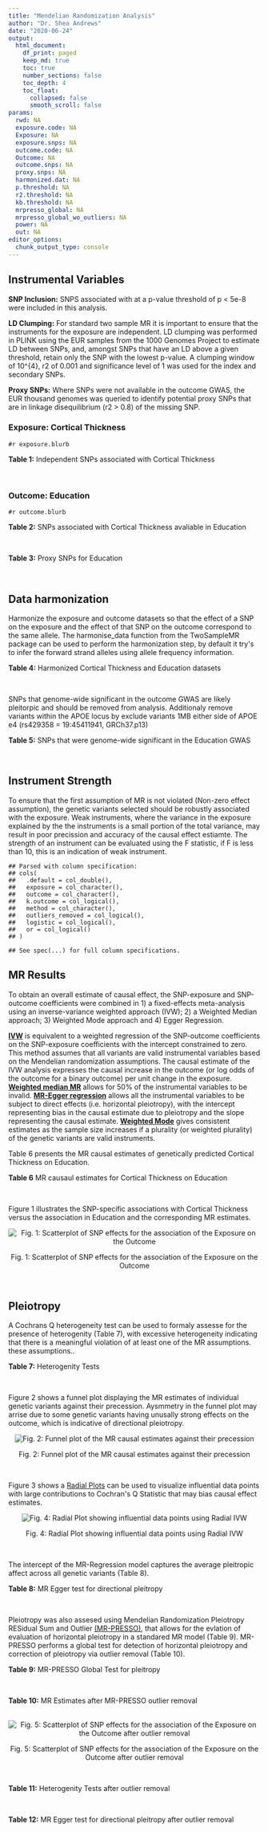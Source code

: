 ```yaml
---
title: "Mendelian Randomization Analysis"
author: "Dr. Shea Andrews"
date: "2020-06-24"
output:
  html_document:
    df_print: paged
    keep_md: true
    toc: true
    number_sections: false
    toc_depth: 4
    toc_float:
      collapsed: false
      smooth_scroll: false
params:
  rwd: NA
  exposure.code: NA
  Exposure: NA
  exposure.snps: NA
  outcome.code: NA
  Outcome: NA
  outcome.snps: NA
  proxy.snps: NA
  harmonized.dat: NA
  p.threshold: NA
  r2.threshold: NA
  kb.threshold: NA
  mrpresso_global: NA
  mrpresso_global_wo_outliers: NA
  power: NA
  out: NA
editor_options:
  chunk_output_type: console
---
```







## Instrumental Variables
**SNP Inclusion:** SNPS associated with at a p-value threshold of p < 5e-8 were included in this analysis.
<br>

**LD Clumping:** For standard two sample MR it is important to ensure that the instruments for the exposure are independent. LD clumping was performed in PLINK using the EUR samples from the 1000 Genomes Project to estimate LD between SNPs, and, amongst SNPs that have an LD above a given threshold, retain only the SNP with the lowest p-value. A clumping window of 10^{4}, r2 of 0.001 and significance level of 1 was used for the index and secondary SNPs.
<br>

**Proxy SNPs:** Where SNPs were not available in the outcome GWAS, the EUR thousand genomes was queried to identify potential proxy SNPs that are in linkage disequilibrium (r2 > 0.8) of the missing SNP.
<br>

### Exposure: Cortical Thickness
`#r exposure.blurb`
<br>

**Table 1:** Independent SNPs associated with Cortical Thickness
<div data-pagedtable="false">
  <script data-pagedtable-source type="application/json">
{"columns":[{"label":["SNP"],"name":[1],"type":["chr"],"align":["left"]},{"label":["CHROM"],"name":[2],"type":["dbl"],"align":["right"]},{"label":["POS"],"name":[3],"type":["dbl"],"align":["right"]},{"label":["REF"],"name":[4],"type":["chr"],"align":["left"]},{"label":["ALT"],"name":[5],"type":["chr"],"align":["left"]},{"label":["AF"],"name":[6],"type":["dbl"],"align":["right"]},{"label":["BETA"],"name":[7],"type":["dbl"],"align":["right"]},{"label":["SE"],"name":[8],"type":["dbl"],"align":["right"]},{"label":["Z"],"name":[9],"type":["dbl"],"align":["right"]},{"label":["P"],"name":[10],"type":["dbl"],"align":["right"]},{"label":["N"],"name":[11],"type":["dbl"],"align":["right"]},{"label":["TRAIT"],"name":[12],"type":["chr"],"align":["left"]}],"data":[{"1":"rs6738528","2":"2","3":"27149258","4":"T","5":"A","6":"0.3984","7":"0.0045","8":"0.0008","9":"5.625000","10":"7.324e-09","11":"32872","12":"Cortical_Thickness"},{"1":"rs11692435","2":"2","3":"98275354","4":"G","5":"A","6":"0.0910","7":"-0.0091","8":"0.0015","9":"-6.066667","10":"3.179e-10","11":"29128","12":"Cortical_Thickness"},{"1":"rs533577","2":"3","3":"39489651","4":"C","5":"T","6":"0.4935","7":"-0.0050","8":"0.0008","9":"-6.250000","10":"8.426e-11","11":"32872","12":"Cortical_Thickness"},{"1":"rs35021943","2":"4","3":"121643239","4":"A","5":"C","6":"0.2422","7":"0.0051","8":"0.0009","9":"5.666670","10":"2.979e-09","11":"32872","12":"Cortical_Thickness"},{"1":"rs7824177","2":"8","3":"110585288","4":"A","5":"G","6":"0.1616","7":"-0.0059","8":"0.0010","9":"-5.900000","10":"8.922e-09","11":"32872","12":"Cortical_Thickness"},{"1":"rs2316766","2":"17","3":"43919068","4":"G","5":"T","6":"0.2098","7":"0.0069","8":"0.0011","9":"6.272727","10":"2.903e-10","11":"26063","12":"Cortical_Thickness"}],"options":{"columns":{"min":{},"max":[10]},"rows":{"min":[10],"max":[10]},"pages":{}}}
  </script>
</div>
<br>

### Outcome: Education
`#r outcome.blurb`
<br>

**Table 2:** SNPs associated with Cortical Thickness avaliable in Education
<div data-pagedtable="false">
  <script data-pagedtable-source type="application/json">
{"columns":[{"label":["SNP"],"name":[1],"type":["chr"],"align":["left"]},{"label":["CHROM"],"name":[2],"type":["dbl"],"align":["right"]},{"label":["POS"],"name":[3],"type":["dbl"],"align":["right"]},{"label":["REF"],"name":[4],"type":["chr"],"align":["left"]},{"label":["ALT"],"name":[5],"type":["chr"],"align":["left"]},{"label":["AF"],"name":[6],"type":["dbl"],"align":["right"]},{"label":["BETA"],"name":[7],"type":["dbl"],"align":["right"]},{"label":["SE"],"name":[8],"type":["dbl"],"align":["right"]},{"label":["Z"],"name":[9],"type":["dbl"],"align":["right"]},{"label":["P"],"name":[10],"type":["dbl"],"align":["right"]},{"label":["N"],"name":[11],"type":["dbl"],"align":["right"]},{"label":["TRAIT"],"name":[12],"type":["chr"],"align":["left"]}],"data":[{"1":"rs6738528","2":"2","3":"27149258","4":"T","5":"A","6":"0.3949","7":"0.00605095","8":"0.001435517","9":"4.215168","10":"2.495924e-05","11":"1130168","12":"Education"},{"1":"rs11692435","2":"2","3":"98275354","4":"G","5":"A","6":"0.0873","7":"-0.01211620","8":"0.002497078","9":"-4.852135","10":"1.221394e-06","11":"1120125","12":"Education"},{"1":"rs533577","2":"3","3":"39489651","4":"C","5":"T","6":"0.4928","7":"0.00174860","8":"0.001402864","9":"1.246446","10":"2.126007e-01","11":"1131337","12":"Education"},{"1":"rs35021943","2":"4","3":"121643239","4":"A","5":"C","6":"0.2463","7":"0.00553926","8":"0.001627833","9":"3.402850","10":"6.668803e-04","11":"1131337","12":"Education"},{"1":"rs7824177","2":"8","3":"110585288","4":"A","5":"G","6":"0.1567","7":"0.00163878","8":"0.001929584","9":"0.849290","10":"3.957202e-01","11":"1131084","12":"Education"},{"1":"rs2316766","2":"NA","3":"NA","4":"NA","5":"NA","6":"NA","7":"NA","8":"NA","9":"NA","10":"NA","11":"NA","12":"NA"}],"options":{"columns":{"min":{},"max":[10]},"rows":{"min":[10],"max":[10]},"pages":{}}}
  </script>
</div>
<br>

**Table 3:** Proxy SNPs for Education
<div data-pagedtable="false">
  <script data-pagedtable-source type="application/json">
{"columns":[{"label":["target_snp"],"name":[1],"type":["chr"],"align":["left"]},{"label":["proxy_snp"],"name":[2],"type":["chr"],"align":["left"]},{"label":["ld.r2"],"name":[3],"type":["dbl"],"align":["right"]},{"label":["Dprime"],"name":[4],"type":["dbl"],"align":["right"]},{"label":["PHASE"],"name":[5],"type":["chr"],"align":["left"]},{"label":["X12"],"name":[6],"type":["lgl"],"align":["right"]},{"label":["CHROM"],"name":[7],"type":["dbl"],"align":["right"]},{"label":["POS"],"name":[8],"type":["dbl"],"align":["right"]},{"label":["REF.proxy"],"name":[9],"type":["chr"],"align":["left"]},{"label":["ALT.proxy"],"name":[10],"type":["chr"],"align":["left"]},{"label":["AF"],"name":[11],"type":["dbl"],"align":["right"]},{"label":["BETA"],"name":[12],"type":["dbl"],"align":["right"]},{"label":["SE"],"name":[13],"type":["dbl"],"align":["right"]},{"label":["Z"],"name":[14],"type":["dbl"],"align":["right"]},{"label":["P"],"name":[15],"type":["dbl"],"align":["right"]},{"label":["N"],"name":[16],"type":["dbl"],"align":["right"]},{"label":["TRAIT"],"name":[17],"type":["chr"],"align":["left"]},{"label":["ref"],"name":[18],"type":["lgl"],"align":["right"]},{"label":["ref.proxy"],"name":[19],"type":["chr"],"align":["left"]},{"label":["alt"],"name":[20],"type":["chr"],"align":["left"]},{"label":["alt.proxy"],"name":[21],"type":["chr"],"align":["left"]},{"label":["ALT"],"name":[22],"type":["lgl"],"align":["right"]},{"label":["REF"],"name":[23],"type":["chr"],"align":["left"]},{"label":["proxy.outcome"],"name":[24],"type":["lgl"],"align":["right"]}],"data":[{"1":"rs2316766","2":"rs112155389","3":"0.989115","4":"1","5":"TA/GG","6":"NA","7":"17","8":"43758078","9":"G","10":"A","11":"0.2159","12":"-0.0201318","13":"0.001727319","14":"-11.65498","15":"2.164261e-31","16":"1101809","17":"Education","18":"TRUE","19":"A","20":"G","21":"G","22":"TRUE","23":"G","24":"TRUE"}],"options":{"columns":{"min":{},"max":[10]},"rows":{"min":[10],"max":[10]},"pages":{}}}
  </script>
</div>
<br>

## Data harmonization
Harmonize the exposure and outcome datasets so that the effect of a SNP on the exposure and the effect of that SNP on the outcome correspond to the same allele. The harmonise_data function from the TwoSampleMR package can be used to perform the harmonization step, by default it try's to infer the forward strand alleles using allele frequency information.
<br>

**Table 4:** Harmonized Cortical Thickness and Education datasets
<div data-pagedtable="false">
  <script data-pagedtable-source type="application/json">
{"columns":[{"label":["SNP"],"name":[1],"type":["chr"],"align":["left"]},{"label":["effect_allele.exposure"],"name":[2],"type":["chr"],"align":["left"]},{"label":["other_allele.exposure"],"name":[3],"type":["chr"],"align":["left"]},{"label":["effect_allele.outcome"],"name":[4],"type":["chr"],"align":["left"]},{"label":["other_allele.outcome"],"name":[5],"type":["chr"],"align":["left"]},{"label":["beta.exposure"],"name":[6],"type":["dbl"],"align":["right"]},{"label":["beta.outcome"],"name":[7],"type":["dbl"],"align":["right"]},{"label":["eaf.exposure"],"name":[8],"type":["dbl"],"align":["right"]},{"label":["eaf.outcome"],"name":[9],"type":["dbl"],"align":["right"]},{"label":["remove"],"name":[10],"type":["lgl"],"align":["right"]},{"label":["palindromic"],"name":[11],"type":["lgl"],"align":["right"]},{"label":["ambiguous"],"name":[12],"type":["lgl"],"align":["right"]},{"label":["id.outcome"],"name":[13],"type":["chr"],"align":["left"]},{"label":["chr.outcome"],"name":[14],"type":["dbl"],"align":["right"]},{"label":["pos.outcome"],"name":[15],"type":["dbl"],"align":["right"]},{"label":["se.outcome"],"name":[16],"type":["dbl"],"align":["right"]},{"label":["z.outcome"],"name":[17],"type":["dbl"],"align":["right"]},{"label":["pval.outcome"],"name":[18],"type":["dbl"],"align":["right"]},{"label":["samplesize.outcome"],"name":[19],"type":["dbl"],"align":["right"]},{"label":["outcome"],"name":[20],"type":["chr"],"align":["left"]},{"label":["mr_keep.outcome"],"name":[21],"type":["lgl"],"align":["right"]},{"label":["pval_origin.outcome"],"name":[22],"type":["chr"],"align":["left"]},{"label":["proxy.outcome"],"name":[23],"type":["lgl"],"align":["right"]},{"label":["target_snp.outcome"],"name":[24],"type":["chr"],"align":["left"]},{"label":["proxy_snp.outcome"],"name":[25],"type":["chr"],"align":["left"]},{"label":["target_a1.outcome"],"name":[26],"type":["lgl"],"align":["right"]},{"label":["target_a2.outcome"],"name":[27],"type":["chr"],"align":["left"]},{"label":["proxy_a1.outcome"],"name":[28],"type":["chr"],"align":["left"]},{"label":["proxy_a2.outcome"],"name":[29],"type":["chr"],"align":["left"]},{"label":["chr.exposure"],"name":[30],"type":["dbl"],"align":["right"]},{"label":["pos.exposure"],"name":[31],"type":["dbl"],"align":["right"]},{"label":["se.exposure"],"name":[32],"type":["dbl"],"align":["right"]},{"label":["z.exposure"],"name":[33],"type":["dbl"],"align":["right"]},{"label":["pval.exposure"],"name":[34],"type":["dbl"],"align":["right"]},{"label":["samplesize.exposure"],"name":[35],"type":["dbl"],"align":["right"]},{"label":["exposure"],"name":[36],"type":["chr"],"align":["left"]},{"label":["mr_keep.exposure"],"name":[37],"type":["lgl"],"align":["right"]},{"label":["pval_origin.exposure"],"name":[38],"type":["chr"],"align":["left"]},{"label":["id.exposure"],"name":[39],"type":["chr"],"align":["left"]},{"label":["action"],"name":[40],"type":["dbl"],"align":["right"]},{"label":["mr_keep"],"name":[41],"type":["lgl"],"align":["right"]},{"label":["pleitropy_keep"],"name":[42],"type":["lgl"],"align":["right"]},{"label":["pt"],"name":[43],"type":["dbl"],"align":["right"]},{"label":["mrpresso_RSSobs"],"name":[44],"type":["dbl"],"align":["right"]},{"label":["mrpresso_pval"],"name":[45],"type":["dbl"],"align":["right"]},{"label":["mrpresso_keep"],"name":[46],"type":["lgl"],"align":["right"]}],"data":[{"1":"rs11692435","2":"A","3":"G","4":"A","5":"G","6":"-0.0091","7":"-0.01211620","8":"0.0910","9":"0.0873","10":"FALSE","11":"FALSE","12":"FALSE","13":"kYQUXF","14":"2","15":"98275354","16":"0.002497078","17":"-4.852135","18":"1.221394e-06","19":"1120125","20":"Lee2018education23andMe","21":"TRUE","22":"reported","23":"NA","24":"NA","25":"NA","26":"NA","27":"NA","28":"NA","29":"NA","30":"2","31":"98275354","32":"0.0015","33":"-6.066667","34":"3.179e-10","35":"29128","36":"Grasby2020thickness","37":"TRUE","38":"reported","39":"EVm0GE","40":"2","41":"TRUE","42":"TRUE","43":"5e-08","44":"7.126473e-05","45":"0.030","46":"FALSE"},{"1":"rs2316766","2":"T","3":"G","4":"T","5":"G","6":"0.0069","7":"-0.02013180","8":"0.2098","9":"0.2159","10":"FALSE","11":"FALSE","12":"FALSE","13":"kYQUXF","14":"17","15":"43758078","16":"0.001727319","17":"-11.654982","18":"2.164261e-31","19":"1101809","20":"Lee2018education23andMe","21":"TRUE","22":"reported","23":"TRUE","24":"rs2316766","25":"rs112155389","26":"TRUE","27":"G","28":"A","29":"G","30":"17","31":"43919068","32":"0.0011","33":"6.272727","34":"2.903e-10","35":"26063","36":"Grasby2020thickness","37":"TRUE","38":"reported","39":"EVm0GE","40":"2","41":"TRUE","42":"FALSE","43":"5e-08","44":"NA","45":"NA","46":"NA"},{"1":"rs35021943","2":"C","3":"A","4":"C","5":"A","6":"0.0051","7":"0.00553926","8":"0.2422","9":"0.2463","10":"FALSE","11":"FALSE","12":"FALSE","13":"kYQUXF","14":"4","15":"121643239","16":"0.001627833","17":"3.402850","18":"6.668803e-04","19":"1131337","20":"Lee2018education23andMe","21":"TRUE","22":"reported","23":"NA","24":"NA","25":"NA","26":"NA","27":"NA","28":"NA","29":"NA","30":"4","31":"121643239","32":"0.0009","33":"5.666670","34":"2.979e-09","35":"32872","36":"Grasby2020thickness","37":"TRUE","38":"reported","39":"EVm0GE","40":"2","41":"TRUE","42":"TRUE","43":"5e-08","44":"8.094373e-06","45":"0.580","46":"TRUE"},{"1":"rs533577","2":"T","3":"C","4":"T","5":"C","6":"-0.0050","7":"0.00174860","8":"0.4935","9":"0.4928","10":"FALSE","11":"FALSE","12":"FALSE","13":"kYQUXF","14":"3","15":"39489651","16":"0.001402864","17":"1.246446","18":"2.126007e-01","19":"1131337","20":"Lee2018education23andMe","21":"TRUE","22":"reported","23":"NA","24":"NA","25":"NA","26":"NA","27":"NA","28":"NA","29":"NA","30":"3","31":"39489651","32":"0.0008","33":"-6.250000","34":"8.426e-11","35":"32872","36":"Grasby2020thickness","37":"TRUE","38":"reported","39":"EVm0GE","40":"2","41":"TRUE","42":"TRUE","43":"5e-08","44":"4.040964e-05","45":"0.005","46":"FALSE"},{"1":"rs6738528","2":"A","3":"T","4":"A","5":"T","6":"0.0045","7":"0.00605095","8":"0.3984","9":"0.3949","10":"FALSE","11":"TRUE","12":"FALSE","13":"kYQUXF","14":"2","15":"27149258","16":"0.001435517","17":"4.215168","18":"2.495924e-05","19":"1130168","20":"Lee2018education23andMe","21":"TRUE","22":"reported","23":"NA","24":"NA","25":"NA","26":"NA","27":"NA","28":"NA","29":"NA","30":"2","31":"27149258","32":"0.0008","33":"5.625000","34":"7.324e-09","35":"32872","36":"Grasby2020thickness","37":"TRUE","38":"reported","39":"EVm0GE","40":"2","41":"TRUE","42":"TRUE","43":"5e-08","44":"1.542556e-05","45":"0.075","46":"TRUE"},{"1":"rs7824177","2":"G","3":"A","4":"G","5":"A","6":"-0.0059","7":"0.00163878","8":"0.1616","9":"0.1567","10":"FALSE","11":"FALSE","12":"FALSE","13":"kYQUXF","14":"8","15":"110585288","16":"0.001929584","17":"0.849290","18":"3.957202e-01","19":"1131084","20":"Lee2018education23andMe","21":"TRUE","22":"reported","23":"NA","24":"NA","25":"NA","26":"NA","27":"NA","28":"NA","29":"NA","30":"8","31":"110585288","32":"0.0010","33":"-5.900000","34":"8.922e-09","35":"32872","36":"Grasby2020thickness","37":"TRUE","38":"reported","39":"EVm0GE","40":"2","41":"TRUE","42":"TRUE","43":"5e-08","44":"4.144973e-05","45":"0.035","46":"FALSE"}],"options":{"columns":{"min":{},"max":[10]},"rows":{"min":[10],"max":[10]},"pages":{}}}
  </script>
</div>
<br>

SNPs that genome-wide significant in the outcome GWAS are likely pleitorpic and should be removed from analysis. Additionaly remove variants within the APOE locus by exclude variants 1MB either side of APOE e4 (rs429358 = 19:45411941, GRCh37.p13)
<br>


**Table 5:** SNPs that were genome-wide significant in the Education GWAS
<div data-pagedtable="false">
  <script data-pagedtable-source type="application/json">
{"columns":[{"label":["SNP"],"name":[1],"type":["chr"],"align":["left"]},{"label":["chr.outcome"],"name":[2],"type":["dbl"],"align":["right"]},{"label":["pos.outcome"],"name":[3],"type":["dbl"],"align":["right"]},{"label":["pval.exposure"],"name":[4],"type":["dbl"],"align":["right"]},{"label":["pval.outcome"],"name":[5],"type":["dbl"],"align":["right"]}],"data":[{"1":"rs2316766","2":"17","3":"43758078","4":"2.903e-10","5":"2.164261e-31"}],"options":{"columns":{"min":{},"max":[10]},"rows":{"min":[10],"max":[10]},"pages":{}}}
  </script>
</div>
<br>


## Instrument Strength
To ensure that the first assumption of MR is not violated (Non-zero effect assumption), the genetic variants selected should be robustly associated with the exposure. Weak instruments, where the variance in the exposure explained by the the instruments is a small portion of the total variance, may result in poor precission and accuracy of the causal effect estiamte. The strength of an instrument can be evaluated using the F statistic, if F is less than 10, this is an indication of weak instrument.


```
## Parsed with column specification:
## cols(
##   .default = col_double(),
##   exposure = col_character(),
##   outcome = col_character(),
##   k.outcome = col_logical(),
##   method = col_character(),
##   outliers_removed = col_logical(),
##   logistic = col_logical(),
##   or = col_logical()
## )
```

```
## See spec(...) for full column specifications.
```

<div data-pagedtable="false">
  <script data-pagedtable-source type="application/json">
{"columns":[{"label":["outliers_removed"],"name":[1],"type":["lgl"],"align":["right"]},{"label":["pve.exposure"],"name":[2],"type":["dbl"],"align":["right"]},{"label":["F"],"name":[3],"type":["dbl"],"align":["right"]},{"label":["Alpha"],"name":[4],"type":["dbl"],"align":["right"]},{"label":["NCP"],"name":[5],"type":["dbl"],"align":["right"]},{"label":["Power"],"name":[6],"type":["dbl"],"align":["right"]}],"data":[{"1":"FALSE","2":"0.005198600","3":"35.22480","4":"0.05","5":"20.67852","6":"0.9951648"},{"1":"TRUE","2":"0.001854239","3":"31.30754","4":"0.05","5":"28.31043","6":"0.9996114"}],"options":{"columns":{"min":{},"max":[10]},"rows":{"min":[10],"max":[10]},"pages":{}}}
  </script>
</div>

##  MR Results
To obtain an overall estimate of causal effect, the SNP-exposure and SNP-outcome coefficients were combined in 1) a fixed-effects meta-analysis using an inverse-variance weighted approach (IVW); 2) a Weighted Median approach; 3) Weighted Mode approach and 4) Egger Regression.


[**IVW**](https://doi.org/10.1002/gepi.21758) is equivalent to a weighted regression of the SNP-outcome coefficients on the SNP-exposure coefficients with the intercept constrained to zero. This method assumes that all variants are valid instrumental variables based on the Mendelian randomization assumptions. The causal estimate of the IVW analysis expresses the causal increase in the outcome (or log odds of the outcome for a binary outcome) per unit change in the exposure. [**Weighted median MR**](https://doi.org/10.1002/gepi.21965) allows for 50% of the instrumental variables to be invalid. [**MR-Egger regression**](https://doi.org/10.1093/ije/dyw220) allows all the instrumental variables to be subject to direct effects (i.e. horizontal pleiotropy), with the intercept representing bias in the causal estimate due to pleiotropy and the slope representing the causal estimate. [**Weighted Mode**](https://doi.org/10.1093/ije/dyx102) gives consistent estimates as the sample size increases if a plurality (or weighted plurality) of the genetic variants are valid instruments.
<br>



Table 6 presents the MR causal estimates of genetically predicted Cortical Thickness on Education.
<br>

**Table 6** MR causaul estimates for Cortical Thickness on Education
<div data-pagedtable="false">
  <script data-pagedtable-source type="application/json">
{"columns":[{"label":["id.exposure"],"name":[1],"type":["chr"],"align":["left"]},{"label":["id.outcome"],"name":[2],"type":["chr"],"align":["left"]},{"label":["outcome"],"name":[3],"type":["fctr"],"align":["left"]},{"label":["exposure"],"name":[4],"type":["fctr"],"align":["left"]},{"label":["method"],"name":[5],"type":["fctr"],"align":["left"]},{"label":["nsnp"],"name":[6],"type":["int"],"align":["right"]},{"label":["b"],"name":[7],"type":["dbl"],"align":["right"]},{"label":["se"],"name":[8],"type":["dbl"],"align":["right"]},{"label":["pval"],"name":[9],"type":["dbl"],"align":["right"]}],"data":[{"1":"EVm0GE","2":"kYQUXF","3":"Lee2018education23andMe","4":"Grasby2020thickness","5":"Inverse variance weighted (fixed effects)","6":"5","7":"0.6278777","8":"0.1348702","9":"3.233174e-06"},{"1":"EVm0GE","2":"kYQUXF","3":"Lee2018education23andMe","4":"Grasby2020thickness","5":"Weighted median","6":"5","7":"0.5043631","8":"0.1870837","9":"7.019400e-03"},{"1":"EVm0GE","2":"kYQUXF","3":"Lee2018education23andMe","4":"Grasby2020thickness","5":"Weighted mode","6":"5","7":"-0.3183496","8":"0.4597658","9":"5.267731e-01"},{"1":"EVm0GE","2":"kYQUXF","3":"Lee2018education23andMe","4":"Grasby2020thickness","5":"MR Egger","6":"5","7":"1.4924711","8":"1.9408848","9":"4.979076e-01"}],"options":{"columns":{"min":{},"max":[10]},"rows":{"min":[10],"max":[10]},"pages":{}}}
  </script>
</div>
<br>

Figure 1 illustrates the SNP-specific associations with Cortical Thickness versus the association in Education and the corresponding MR estimates.
<br>

<div class="figure" style="text-align: center">
<img src="/sc/arion/projects/LOAD/shea/Projects/MR_ADPhenome/results/MR_ADbidir/Grasby2020thickness/Lee2018education23andMe/Grasby2020thickness_5e-8_Lee2018education23andMe_MR_Analaysis_files/figure-html/scatter_plot-1.png" alt="Fig. 1: Scatterplot of SNP effects for the association of the Exposure on the Outcome"  />
<p class="caption">Fig. 1: Scatterplot of SNP effects for the association of the Exposure on the Outcome</p>
</div>
<br>


## Pleiotropy
A Cochrans Q heterogeneity test can be used to formaly assesse for the presence of heterogenity (Table 7), with excessive heterogeneity indicating that there is a meaningful violation of at least one of the MR assumptions.
these assumptions..
<br>

**Table 7:** Heterogenity Tests
<div data-pagedtable="false">
  <script data-pagedtable-source type="application/json">
{"columns":[{"label":["id.exposure"],"name":[1],"type":["chr"],"align":["left"]},{"label":["id.outcome"],"name":[2],"type":["chr"],"align":["left"]},{"label":["outcome"],"name":[3],"type":["fctr"],"align":["left"]},{"label":["exposure"],"name":[4],"type":["fctr"],"align":["left"]},{"label":["method"],"name":[5],"type":["fctr"],"align":["left"]},{"label":["Q"],"name":[6],"type":["dbl"],"align":["right"]},{"label":["Q_df"],"name":[7],"type":["dbl"],"align":["right"]},{"label":["Q_pval"],"name":[8],"type":["dbl"],"align":["right"]}],"data":[{"1":"EVm0GE","2":"kYQUXF","3":"Lee2018education23andMe","4":"Grasby2020thickness","5":"MR Egger","6":"31.31133","7":"3","8":"7.309397e-07"},{"1":"EVm0GE","2":"kYQUXF","3":"Lee2018education23andMe","4":"Grasby2020thickness","5":"Inverse variance weighted","6":"33.49237","7":"4","8":"9.469565e-07"}],"options":{"columns":{"min":{},"max":[10]},"rows":{"min":[10],"max":[10]},"pages":{}}}
  </script>
</div>
<br>

Figure 2 shows a funnel plot displaying the MR estimates of individual genetic variants against their precession. Aysmmetry in the funnel plot may arrise due to some genetic variants having unusally strong effects on the outcome, which is indicative of directional pleiotropy.
<br>

<div class="figure" style="text-align: center">
<img src="/sc/arion/projects/LOAD/shea/Projects/MR_ADPhenome/results/MR_ADbidir/Grasby2020thickness/Lee2018education23andMe/Grasby2020thickness_5e-8_Lee2018education23andMe_MR_Analaysis_files/figure-html/funnel_plot-1.png" alt="Fig. 2: Funnel plot of the MR causal estimates against their precession"  />
<p class="caption">Fig. 2: Funnel plot of the MR causal estimates against their precession</p>
</div>
<br>

Figure 3 shows a [Radial Plots](https://github.com/WSpiller/RadialMR) can be used to visualize influential data points with large contributions to Cochran's Q Statistic that may bias causal effect estimates.



<div class="figure" style="text-align: center">
<img src="/sc/arion/projects/LOAD/shea/Projects/MR_ADPhenome/results/MR_ADbidir/Grasby2020thickness/Lee2018education23andMe/Grasby2020thickness_5e-8_Lee2018education23andMe_MR_Analaysis_files/figure-html/Radial_Plot-1.png" alt="Fig. 4: Radial Plot showing influential data points using Radial IVW"  />
<p class="caption">Fig. 4: Radial Plot showing influential data points using Radial IVW</p>
</div>
<br>

The intercept of the MR-Regression model captures the average pleitropic affect across all genetic variants (Table 8).
<br>

**Table 8:** MR Egger test for directional pleitropy
<div data-pagedtable="false">
  <script data-pagedtable-source type="application/json">
{"columns":[{"label":["id.exposure"],"name":[1],"type":["chr"],"align":["left"]},{"label":["id.outcome"],"name":[2],"type":["chr"],"align":["left"]},{"label":["outcome"],"name":[3],"type":["fctr"],"align":["left"]},{"label":["exposure"],"name":[4],"type":["fctr"],"align":["left"]},{"label":["egger_intercept"],"name":[5],"type":["dbl"],"align":["right"]},{"label":["se"],"name":[6],"type":["dbl"],"align":["right"]},{"label":["pval"],"name":[7],"type":["dbl"],"align":["right"]}],"data":[{"1":"EVm0GE","2":"kYQUXF","3":"Lee2018education23andMe","4":"Grasby2020thickness","5":"-0.004903675","6":"0.01072705","7":"0.6786475"}],"options":{"columns":{"min":{},"max":[10]},"rows":{"min":[10],"max":[10]},"pages":{}}}
  </script>
</div>
<br>

Pleiotropy was also assesed using Mendelian Randomization Pleiotropy RESidual Sum and Outlier [(MR-PRESSO)](https://doi.org/10.1038/s41588-018-0099-7), that allows for the evlation of evaluation of horizontal pleiotropy in a standared MR model (Table 9). MR-PRESSO performs a global test for detection of horizontal pleiotropy and correction of pleiotropy via outlier removal (Table 10).
<br>

**Table 9:** MR-PRESSO Global Test for pleitropy
<div data-pagedtable="false">
  <script data-pagedtable-source type="application/json">
{"columns":[{"label":["id.exposure"],"name":[1],"type":["chr"],"align":["left"]},{"label":["id.outcome"],"name":[2],"type":["chr"],"align":["left"]},{"label":["outcome"],"name":[3],"type":["chr"],"align":["left"]},{"label":["exposure"],"name":[4],"type":["chr"],"align":["left"]},{"label":["pt"],"name":[5],"type":["dbl"],"align":["right"]},{"label":["outliers_removed"],"name":[6],"type":["lgl"],"align":["right"]},{"label":["n_outliers"],"name":[7],"type":["dbl"],"align":["right"]},{"label":["RSSobs"],"name":[8],"type":["dbl"],"align":["right"]},{"label":["pval"],"name":[9],"type":["chr"],"align":["left"]}],"data":[{"1":"EVm0GE","2":"kYQUXF","3":"Lee2018education23andMe","4":"Grasby2020thickness","5":"5e-08","6":"FALSE","7":"3","8":"53.63489","9":"<0.001"}],"options":{"columns":{"min":{},"max":[10]},"rows":{"min":[10],"max":[10]},"pages":{}}}
  </script>
</div>
<br>


**Table 10:** MR Estimates after MR-PRESSO outlier removal
<div data-pagedtable="false">
  <script data-pagedtable-source type="application/json">
{"columns":[{"label":["id.exposure"],"name":[1],"type":["chr"],"align":["left"]},{"label":["id.outcome"],"name":[2],"type":["chr"],"align":["left"]},{"label":["outcome"],"name":[3],"type":["fctr"],"align":["left"]},{"label":["exposure"],"name":[4],"type":["fctr"],"align":["left"]},{"label":["method"],"name":[5],"type":["fctr"],"align":["left"]},{"label":["nsnp"],"name":[6],"type":["int"],"align":["right"]},{"label":["b"],"name":[7],"type":["dbl"],"align":["right"]},{"label":["se"],"name":[8],"type":["dbl"],"align":["right"]},{"label":["pval"],"name":[9],"type":["dbl"],"align":["right"]}],"data":[{"1":"EVm0GE","2":"kYQUXF","3":"Lee2018education23andMe","4":"Grasby2020thickness","5":"Inverse variance weighted (fixed effects)","6":"2","7":"1.215465","8":"0.225633","9":"7.167858e-08"}],"options":{"columns":{"min":{},"max":[10]},"rows":{"min":[10],"max":[10]},"pages":{}}}
  </script>
</div>
<br>

<div class="figure" style="text-align: center">
<img src="/sc/arion/projects/LOAD/shea/Projects/MR_ADPhenome/results/MR_ADbidir/Grasby2020thickness/Lee2018education23andMe/Grasby2020thickness_5e-8_Lee2018education23andMe_MR_Analaysis_files/figure-html/scatter_plot_outlier-1.png" alt="Fig. 5: Scatterplot of SNP effects for the association of the Exposure on the Outcome after outlier removal"  />
<p class="caption">Fig. 5: Scatterplot of SNP effects for the association of the Exposure on the Outcome after outlier removal</p>
</div>
<br>

**Table 11:** Heterogenity Tests after outlier removal
<div data-pagedtable="false">
  <script data-pagedtable-source type="application/json">
{"columns":[{"label":["id.exposure"],"name":[1],"type":["chr"],"align":["left"]},{"label":["id.outcome"],"name":[2],"type":["chr"],"align":["left"]},{"label":["outcome"],"name":[3],"type":["fctr"],"align":["left"]},{"label":["exposure"],"name":[4],"type":["fctr"],"align":["left"]},{"label":["method"],"name":[5],"type":["fctr"],"align":["left"]},{"label":["Q"],"name":[6],"type":["dbl"],"align":["right"]},{"label":["Q_df"],"name":[7],"type":["dbl"],"align":["right"]},{"label":["Q_pval"],"name":[8],"type":["dbl"],"align":["right"]}],"data":[{"1":"EVm0GE","2":"kYQUXF","3":"Lee2018education23andMe","4":"Grasby2020thickness","5":"Inverse variance weighted","6":"0.3282038","7":"1","8":"0.5667187"}],"options":{"columns":{"min":{},"max":[10]},"rows":{"min":[10],"max":[10]},"pages":{}}}
  </script>
</div>
<br>

**Table 12:** MR Egger test for directional pleitropy after outlier removal
<div data-pagedtable="false">
  <script data-pagedtable-source type="application/json">
{"columns":[{"label":["id.exposure"],"name":[1],"type":["chr"],"align":["left"]},{"label":["id.outcome"],"name":[2],"type":["chr"],"align":["left"]},{"label":["outcome"],"name":[3],"type":["fctr"],"align":["left"]},{"label":["exposure"],"name":[4],"type":["fctr"],"align":["left"]},{"label":["egger_intercept"],"name":[5],"type":["lgl"],"align":["right"]},{"label":["se"],"name":[6],"type":["lgl"],"align":["right"]},{"label":["pval"],"name":[7],"type":["lgl"],"align":["right"]}],"data":[{"1":"EVm0GE","2":"kYQUXF","3":"Lee2018education23andMe","4":"Grasby2020thickness","5":"NA","6":"NA","7":"NA"}],"options":{"columns":{"min":{},"max":[10]},"rows":{"min":[10],"max":[10]},"pages":{}}}
  </script>
</div>
<br>
